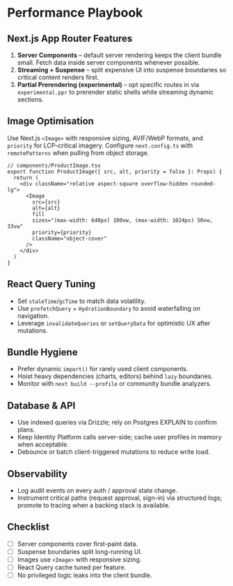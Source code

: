 # Performance Playbook

## Next.js App Router Features

1. **Server Components** – default server rendering keeps the client bundle small. Fetch data inside server components whenever possible.
2. **Streaming + Suspense** – split expensive UI into suspense boundaries so critical content renders first.
3. **Partial Prerendering (experimental)** – opt specific routes in via `experimental.ppr` to prerender static shells while streaming dynamic sections.

## Image Optimisation

Use Next.js `<Image>` with responsive sizing, AVIF/WebP formats, and `priority` for LCP-critical imagery. Configure `next.config.ts` with `remotePatterns` when pulling from object storage.

```tsx
// components/ProductImage.tsx
export function ProductImage({ src, alt, priority = false }: Props) {
  return (
    <div className="relative aspect-square overflow-hidden rounded-lg">
      <Image
        src={src}
        alt={alt}
        fill
        sizes="(max-width: 640px) 100vw, (max-width: 1024px) 50vw, 33vw"
        priority={priority}
        className="object-cover"
      />
    </div>
  )
}
```

## React Query Tuning

- Set `staleTime`/`gcTime` to match data volatility.
- Use `prefetchQuery` + `HydrationBoundary` to avoid waterfalling on navigation.
- Leverage `invalidateQueries` or `setQueryData` for optimistic UX after mutations.

## Bundle Hygiene

- Prefer dynamic `import()` for rarely used client components.
- Hoist heavy dependencies (charts, editors) behind `lazy` boundaries.
- Monitor with `next build --profile` or community bundle analyzers.

## Database & API

- Use indexed queries via Drizzle; rely on Postgres EXPLAIN to confirm plans.
- Keep Identity Platform calls server-side; cache user profiles in memory when acceptable.
- Debounce or batch client-triggered mutations to reduce write load.

## Observability

- Log audit events on every auth / approval state change.
- Instrument critical paths (request approval, sign-in) via structured logs; promote to tracing when a backing stack is available.

## Checklist

- [ ] Server components cover first-paint data.
- [ ] Suspense boundaries split long-running UI.
- [ ] Images use `<Image>` with responsive sizing.
- [ ] React Query cache tuned per feature.
- [ ] No privileged logic leaks into the client bundle.
